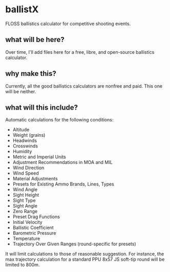 # ballistX
FLOSS ballistics calculator for competitive shooting events.

## what will be here?
Over time, I'll add files here for a free, libre, and open-source ballistics calculator.

## why make this?
Currently, all the good ballistics calculators are nonfree and paid. This one will be neither.

## what will this include?
Automatic calculations for the following conditions:

- Altitude
- Weight (grains)
- Headwinds
- Crosswinds
- Humidity
- Metric and Imperial Units
- Adjustment Recommendations in MOA and MIL
- Wind Direction
- Wind Speed
- Material Adjustments
- Presets for Existing Ammo Brands, Lines, Types
- Wind Angle
- Sight Height
- Sight Type
- Sight Angle
- Zero Range
- Preset Drag Functions
- Initial Velocity
- Ballistic Coefficient
- Barometric Pressure
- Temperature
- Trajectory Over Given Ranges (round-specific for presets)

It will limit calculations to those of reasonable suggestion. For instance, the max trajectory calculation for a standard PPU 8x57 JS soft-tip round will be limited to 800m.
